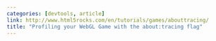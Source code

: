 ```yaml
---
categories: [devtools, article]
link: http://www.html5rocks.com/en/tutorials/games/abouttracing/
title: "Profiling your WebGL Game with the about:tracing flag"
---
```

